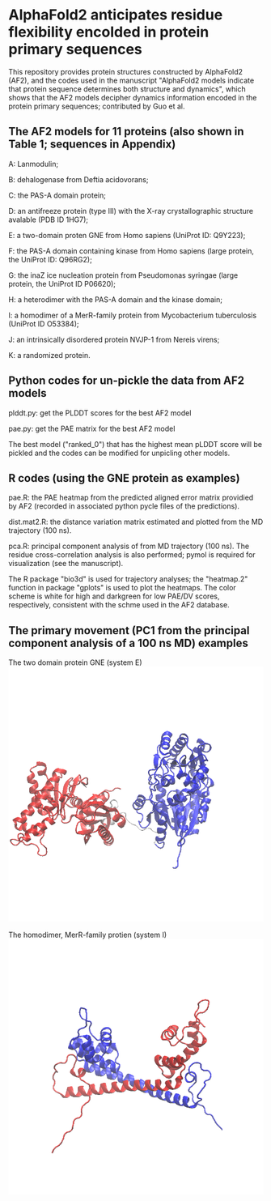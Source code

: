# AlphaFold2 anticipates residue flexibility encolded in protein primary sequences

This repository provides protein structures constructed by AlphaFold2 (AF2), and the codes used in the manuscript "AlphaFold2 models indicate that protein sequence determines both structure and dynamics", which shows that the AF2 models decipher dynamics information encoded in the protein primary sequences; contributed by Guo et al. 

## The AF2 models for 11 proteins (also shown in Table 1; sequences in Appendix)

A: Lanmodulin; 

B: dehalogenase from Deftia acidovorans; 

C: the PAS-A domain protein; 

D: an antifreeze protein (type III) with the X-ray crystallographic structure avalable (PDB ID 1HG7); 

E: a two-domain proten GNE from Homo sapiens (UniProt ID: Q9Y223); 

F: the PAS-A domain containing kinase from Homo sapiens (large protein, the UniProt ID: Q96RG2);

G: the inaZ ice nucleation protein from Pseudomonas syringae (large protein, the UniProt ID P06620); 

H: a heterodimer with the PAS-A domain and the kinase domain; 

I: a homodimer of a MerR-family protein from Mycobacterium tuberculosis (UniProt ID O53384);

J: an intrinsically disordered protein NVJP-1 from Nereis virens; 

K: a randomized protein.


## Python codes for un-pickle the data from AF2 models

plddt.py: get the PLDDT scores for the best AF2 model

pae.py: get the PAE matrix for the best AF2 model

The best model ("ranked_0") that has the highest mean pLDDT score will be pickled and the codes can be modified for unpicling other models.


## R codes (using the GNE protein as examples)

pae.R: the PAE heatmap from the predicted aligned error matrix providied by AF2 (recorded in associated python pycle files of the predictions).

dist.mat2.R: the distance variation matrix estimated and plotted from the MD trajectory (100 ns).

pca.R: principal component analysis of from MD trajectory (100 ns). The residue cross-correlation analysis is also performed; pymol is required for visualization (see the manuscript).

The R package "bio3d" is used for trajectory analyses; the "heatmap.2" function in package "gplots" is used to plot the heatmaps. The color scheme is white for high and darkgreen for low PAE/DV scores, respectively, consistent with the schme used in the AF2 database.


## The primary movement (PC1 from the principal component analysis of a 100 ns MD) examples

The two domain protein GNE (system E)
![PC1, sysE](E.pc1.gif)

The homodimer, MerR-family protien (system I)
![PC1, sysI](I.pc1.gif)
